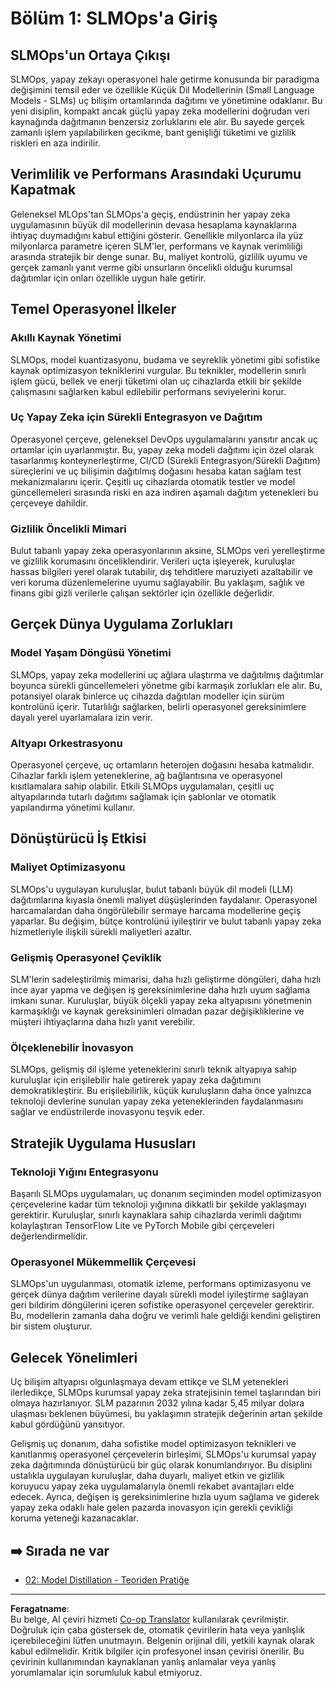 <!--
CO_OP_TRANSLATOR_METADATA:
{
  "original_hash": "3d1708c413d3ea9ffcfb6f73ade3a07b",
  "translation_date": "2025-09-17T23:49:10+00:00",
  "source_file": "Module05/01.IntroduceSLMOps.md",
  "language_code": "tr"
}
-->
# Bölüm 1: SLMOps'a Giriş

## SLMOps'un Ortaya Çıkışı

SLMOps, yapay zekayı operasyonel hale getirme konusunda bir paradigma değişimini temsil eder ve özellikle Küçük Dil Modellerinin (Small Language Models - SLMs) uç bilişim ortamlarında dağıtımı ve yönetimine odaklanır. Bu yeni disiplin, kompakt ancak güçlü yapay zeka modellerini doğrudan veri kaynağında dağıtmanın benzersiz zorluklarını ele alır. Bu sayede gerçek zamanlı işlem yapılabilirken gecikme, bant genişliği tüketimi ve gizlilik riskleri en aza indirilir.

## Verimlilik ve Performans Arasındaki Uçurumu Kapatmak

Geleneksel MLOps'tan SLMOps'a geçiş, endüstrinin her yapay zeka uygulamasının büyük dil modellerinin devasa hesaplama kaynaklarına ihtiyaç duymadığını kabul ettiğini gösterir. Genellikle milyonlarca ila yüz milyonlarca parametre içeren SLM'ler, performans ve kaynak verimliliği arasında stratejik bir denge sunar. Bu, maliyet kontrolü, gizlilik uyumu ve gerçek zamanlı yanıt verme gibi unsurların öncelikli olduğu kurumsal dağıtımlar için onları özellikle uygun hale getirir.

## Temel Operasyonel İlkeler

### Akıllı Kaynak Yönetimi

SLMOps, model kuantizasyonu, budama ve seyreklik yönetimi gibi sofistike kaynak optimizasyon tekniklerini vurgular. Bu teknikler, modellerin sınırlı işlem gücü, bellek ve enerji tüketimi olan uç cihazlarda etkili bir şekilde çalışmasını sağlarken kabul edilebilir performans seviyelerini korur.

### Uç Yapay Zeka için Sürekli Entegrasyon ve Dağıtım

Operasyonel çerçeve, geleneksel DevOps uygulamalarını yansıtır ancak uç ortamlar için uyarlanmıştır. Bu, yapay zeka modeli dağıtımı için özel olarak tasarlanmış konteynerleştirme, CI/CD (Sürekli Entegrasyon/Sürekli Dağıtım) süreçlerini ve uç bilişimin dağıtılmış doğasını hesaba katan sağlam test mekanizmalarını içerir. Çeşitli uç cihazlarda otomatik testler ve model güncellemeleri sırasında riski en aza indiren aşamalı dağıtım yetenekleri bu çerçeveye dahildir.

### Gizlilik Öncelikli Mimari

Bulut tabanlı yapay zeka operasyonlarının aksine, SLMOps veri yerelleştirme ve gizlilik korumasını önceliklendirir. Verileri uçta işleyerek, kuruluşlar hassas bilgileri yerel olarak tutabilir, dış tehditlere maruziyeti azaltabilir ve veri koruma düzenlemelerine uyumu sağlayabilir. Bu yaklaşım, sağlık ve finans gibi gizli verilerle çalışan sektörler için özellikle değerlidir.

## Gerçek Dünya Uygulama Zorlukları

### Model Yaşam Döngüsü Yönetimi

SLMOps, yapay zeka modellerini uç ağlara ulaştırma ve dağıtılmış dağıtımlar boyunca sürekli güncellemeleri yönetme gibi karmaşık zorlukları ele alır. Bu, potansiyel olarak binlerce uç cihazda dağıtılan modeller için sürüm kontrolünü içerir. Tutarlılığı sağlarken, belirli operasyonel gereksinimlere dayalı yerel uyarlamalara izin verir.

### Altyapı Orkestrasyonu

Operasyonel çerçeve, uç ortamların heterojen doğasını hesaba katmalıdır. Cihazlar farklı işlem yeteneklerine, ağ bağlantısına ve operasyonel kısıtlamalara sahip olabilir. Etkili SLMOps uygulamaları, çeşitli uç altyapılarında tutarlı dağıtımı sağlamak için şablonlar ve otomatik yapılandırma yönetimi kullanır.

## Dönüştürücü İş Etkisi

### Maliyet Optimizasyonu

SLMOps'u uygulayan kuruluşlar, bulut tabanlı büyük dil modeli (LLM) dağıtımlarına kıyasla önemli maliyet düşüşlerinden faydalanır. Operasyonel harcamalardan daha öngörülebilir sermaye harcama modellerine geçiş yaparlar. Bu değişim, bütçe kontrolünü iyileştirir ve bulut tabanlı yapay zeka hizmetleriyle ilişkili sürekli maliyetleri azaltır.

### Gelişmiş Operasyonel Çeviklik

SLM'lerin sadeleştirilmiş mimarisi, daha hızlı geliştirme döngüleri, daha hızlı ince ayar yapma ve değişen iş gereksinimlerine daha hızlı uyum sağlama imkanı sunar. Kuruluşlar, büyük ölçekli yapay zeka altyapısını yönetmenin karmaşıklığı ve kaynak gereksinimleri olmadan pazar değişikliklerine ve müşteri ihtiyaçlarına daha hızlı yanıt verebilir.

### Ölçeklenebilir İnovasyon

SLMOps, gelişmiş dil işleme yeteneklerini sınırlı teknik altyapıya sahip kuruluşlar için erişilebilir hale getirerek yapay zeka dağıtımını demokratikleştirir. Bu erişilebilirlik, küçük kuruluşların daha önce yalnızca teknoloji devlerine sunulan yapay zeka yeteneklerinden faydalanmasını sağlar ve endüstrilerde inovasyonu teşvik eder.

## Stratejik Uygulama Hususları

### Teknoloji Yığını Entegrasyonu

Başarılı SLMOps uygulamaları, uç donanım seçiminden model optimizasyon çerçevelerine kadar tüm teknoloji yığınına dikkatli bir şekilde yaklaşmayı gerektirir. Kuruluşlar, sınırlı kaynaklara sahip cihazlarda verimli dağıtımı kolaylaştıran TensorFlow Lite ve PyTorch Mobile gibi çerçeveleri değerlendirmelidir.

### Operasyonel Mükemmellik Çerçevesi

SLMOps'un uygulanması, otomatik izleme, performans optimizasyonu ve gerçek dünya dağıtım verilerine dayalı sürekli model iyileştirme sağlayan geri bildirim döngülerini içeren sofistike operasyonel çerçeveler gerektirir. Bu, modellerin zamanla daha doğru ve verimli hale geldiği kendini geliştiren bir sistem oluşturur.

## Gelecek Yönelimleri

Uç bilişim altyapısı olgunlaşmaya devam ettikçe ve SLM yetenekleri ilerledikçe, SLMOps kurumsal yapay zeka stratejisinin temel taşlarından biri olmaya hazırlanıyor. SLM pazarının 2032 yılına kadar 5,45 milyar dolara ulaşması beklenen büyümesi, bu yaklaşımın stratejik değerinin artan şekilde kabul gördüğünü yansıtıyor.

Gelişmiş uç donanım, daha sofistike model optimizasyon teknikleri ve kanıtlanmış operasyonel çerçevelerin birleşimi, SLMOps'u kurumsal yapay zeka dağıtımında dönüştürücü bir güç olarak konumlandırıyor. Bu disiplini ustalıkla uygulayan kuruluşlar, daha duyarlı, maliyet etkin ve gizlilik koruyucu yapay zeka uygulamalarıyla önemli rekabet avantajları elde edecek. Ayrıca, değişen iş gereksinimlerine hızla uyum sağlama ve giderek yapay zeka odaklı hale gelen pazarda inovasyon için gerekli çevikliği koruma yeteneği kazanacaklar.

## ➡️ Sırada ne var

- [02: Model Distillation - Teoriden Pratiğe](./02.SLMOps-Distillation.md)

---

**Feragatname**:  
Bu belge, AI çeviri hizmeti [Co-op Translator](https://github.com/Azure/co-op-translator) kullanılarak çevrilmiştir. Doğruluk için çaba göstersek de, otomatik çevirilerin hata veya yanlışlık içerebileceğini lütfen unutmayın. Belgenin orijinal dili, yetkili kaynak olarak kabul edilmelidir. Kritik bilgiler için profesyonel insan çevirisi önerilir. Bu çevirinin kullanımından kaynaklanan yanlış anlamalar veya yanlış yorumlamalar için sorumluluk kabul etmiyoruz.